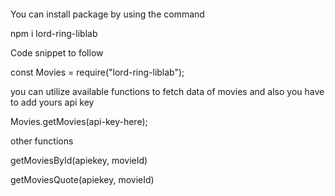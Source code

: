 ####

You can install package by using the command 

npm i lord-ring-liblab

Code snippet to follow


const Movies = require("lord-ring-liblab");

you can utilize available functions to fetch data of movies and also you have to 
add yours api key

Movies.getMovies(api-key-here);

other functions

getMoviesById(apiekey, movieId)

getMoviesQuote(apiekey, movieId)

